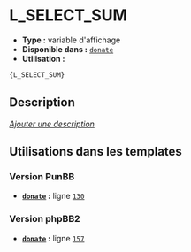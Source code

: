 # L_SELECT_SUM
* __Type :__ variable d'affichage
* __Disponible dans :__ [`donate`](../tpl/var/donate.md)
* __Utilisation :__

```html
{L_SELECT_SUM}
```

## Description
[*Ajouter une description*](https://fa-tvars.appspot.com/var/L_SELECT_SUM)

## Utilisations dans les templates

### Version PunBB
* __[`donate`](../tpl/var/donate.md#readme) :__ ligne [`130`](../tpl/src/punbb/donate.tpl#L130)

### Version phpBB2
* __[`donate`](../tpl/var/donate.md#readme) :__ ligne [`157`](../tpl/src/subsilver/donate.tpl#L157)